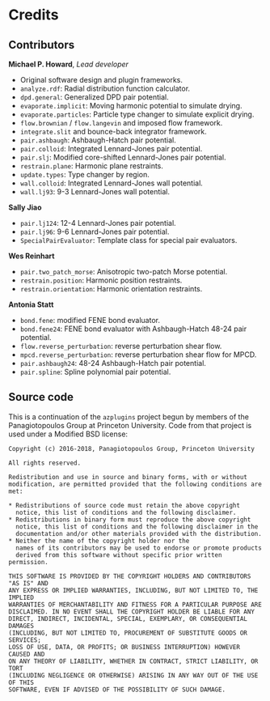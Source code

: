 # Credits

## Contributors

**Michael P. Howard**, _Lead developer_

- Original software design and plugin frameworks.
- `analyze.rdf`: Radial distribution function calculator.
- `dpd.general`: Generalized DPD pair potential.
- `evaporate.implicit`: Moving harmonic potential to simulate drying.
- `evaporate.particles`: Particle type changer to simulate explicit drying.
- `flow.brownian` / `flow.langevin` and imposed flow framework.
- `integrate.slit` and bounce-back integrator framework.
- `pair.ashbaugh`: Ashbaugh-Hatch pair potential.
- `pair.colloid`: Integrated Lennard-Jones pair potential.
- `pair.slj`: Modified core-shifted Lennard-Jones pair potential.
- `restrain.plane`: Harmonic plane restraints.
- `update.types`: Type changer by region.
- `wall.colloid`: Integrated Lennard-Jones wall potential.
- `wall.lj93`: 9-3 Lennard-Jones wall potential.

**Sally Jiao**

- `pair.lj124`: 12-4 Lennard-Jones pair potential.
- `pair.lj96`: 9-6 Lennard-Jones pair potential.
- `SpecialPairEvaluator`: Template class for special pair evaluators.

**Wes Reinhart**

- `pair.two_patch_morse`: Anisotropic two-patch Morse potential.
- `restrain.position`: Harmonic position restraints.
- `restrain.orientation`: Harmonic orientation restraints.

**Antonia Statt**

- `bond.fene`: modified FENE bond evaluator.
- `bond.fene24`: FENE bond evaluator with Ashbaugh-Hatch 48-24 pair potential.
- `flow.reverse_perturbation`: reverse perturbation shear flow.
- `mpcd.reverse_perturbation`: reverse perturbation shear flow for MPCD.
- `pair.ashbaugh24`: 48-24 Ashbaugh-Hatch pair potential.
- `pair.spline`: Spline polynomial pair potential.

## Source code

This is a continuation of the `azplugins` project begun by members of the
Panagiotopoulos Group at Princeton University. Code from that project is
used under a Modified BSD license:
```
Copyright (c) 2016-2018, Panagiotopoulos Group, Princeton University

All rights reserved.

Redistribution and use in source and binary forms, with or without
modification, are permitted provided that the following conditions are met:

* Redistributions of source code must retain the above copyright
  notice, this list of conditions and the following disclaimer.
* Redistributions in binary form must reproduce the above copyright
  notice, this list of conditions and the following disclaimer in the
  documentation and/or other materials provided with the distribution.
* Neither the name of the copyright holder nor the
  names of its contributors may be used to endorse or promote products
  derived from this software without specific prior written permission.

THIS SOFTWARE IS PROVIDED BY THE COPYRIGHT HOLDERS AND CONTRIBUTORS "AS IS" AND
ANY EXPRESS OR IMPLIED WARRANTIES, INCLUDING, BUT NOT LIMITED TO, THE IMPLIED
WARRANTIES OF MERCHANTABILITY AND FITNESS FOR A PARTICULAR PURPOSE ARE
DISCLAIMED. IN NO EVENT SHALL THE COPYRIGHT HOLDER BE LIABLE FOR ANY
DIRECT, INDIRECT, INCIDENTAL, SPECIAL, EXEMPLARY, OR CONSEQUENTIAL DAMAGES
(INCLUDING, BUT NOT LIMITED TO, PROCUREMENT OF SUBSTITUTE GOODS OR SERVICES;
LOSS OF USE, DATA, OR PROFITS; OR BUSINESS INTERRUPTION) HOWEVER CAUSED AND
ON ANY THEORY OF LIABILITY, WHETHER IN CONTRACT, STRICT LIABILITY, OR TORT
(INCLUDING NEGLIGENCE OR OTHERWISE) ARISING IN ANY WAY OUT OF THE USE OF THIS
SOFTWARE, EVEN IF ADVISED OF THE POSSIBILITY OF SUCH DAMAGE.
```
